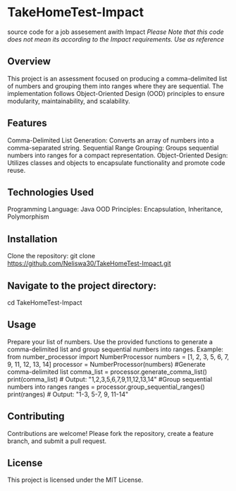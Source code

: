 # TakeHomeTest-Impact
source code for a job assesement awith Impact *Please Note that this code does not mean its according to the Impact requirements. Use as reference*

## Overview
This project is an assessment focused on producing a comma-delimited list of numbers and grouping them into ranges where they are sequential. The implementation follows Object-Oriented Design (OOD) principles to ensure modularity, maintainability, and scalability.

## Features
Comma-Delimited List Generation: Converts an array of numbers into a comma-separated string.
Sequential Range Grouping: Groups sequential numbers into ranges for a compact representation.
Object-Oriented Design: Utilizes classes and objects to encapsulate functionality and promote code reuse.

## Technologies Used
Programming Language: Java
OOD Principles: Encapsulation, Inheritance, Polymorphism

## Installation
Clone the repository:
git clone https://github.com/Neliswa30/TakeHomeTest-Impact.git

## Navigate to the project directory:
cd TakeHomeTest-Impact

## Usage
Prepare your list of numbers.
Use the provided functions to generate a comma-delimited list and group sequential numbers into ranges.
Example:
from number_processor import NumberProcessor
numbers = [1, 2, 3, 5, 6, 7, 9, 11, 12, 13, 14]
processor = NumberProcessor(numbers)
#Generate comma-delimited list
comma_list = processor.generate_comma_list()
print(comma_list)  # Output: "1,2,3,5,6,7,9,11,12,13,14"
#Group sequential numbers into ranges
ranges = processor.group_sequential_ranges()
print(ranges)  # Output: "1-3, 5-7, 9, 11-14"

## Contributing
Contributions are welcome! Please fork the repository, create a feature branch, and submit a pull request.

## License
This project is licensed under the MIT License.
